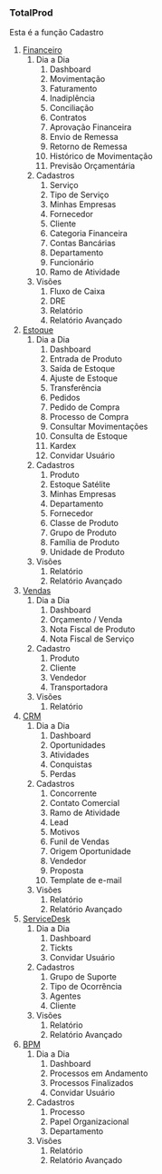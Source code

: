 ### TotalProd
<!-- ![print](doc/prints/FINANCEIRO/Cadastros/Serviço.png) -->

Esta é a função Cadastro

<!--topicos  -->
1. [Financeiro](doc/segmentos/financeiro.md)
    1. Dia a Dia
        1. Dashboard
        1. Movimentação
        1. Faturamento
        1. Inadiplência
        1. Conciliação  
        1. Contratos
        1. Aprovação Financeira
        1. Envio de Remessa
        1. Retorno de Remessa
        1. Histórico de Movimentação
        1. Previsão Orçamentária
    1. Cadastros
        1. Serviço
        1. Tipo de Serviço
        1. Minhas Empresas
        1. Fornecedor
        1. Cliente
        1. Categoria Financeira
        1. Contas Bancárias
        1. Departamento
        1. Funcionário
        1. Ramo de Atividade
    1. Visões
        1. Fluxo de Caixa
        1. DRE
        1. Relatório
        1. Relatório Avançado
1. [Estoque](doc/segmentos/Estoque.md)    
    1. Dia a Dia
        1. Dashboard
        1. Entrada de Produto
        1. Saída de Estoque
        1. Ajuste de Estoque
        1. Transferência
        1. Pedidos
        1. Pedido de Compra
        1. Processo de Compra
        1. Consultar Movimentações
        1. Consulta de Estoque
        1. Kardex
        1. Convidar Usuário
    1. Cadastros
        1. Produto  
        1. Estoque Satélite
        1. Minhas Empresas
        1. Departamento
        1. Fornecedor
        1. Classe de Produto
        1. Grupo de Produto
        1. Família de Produto
        1. Unidade de Produto
    1.  Visões
        1. Relatório
        1. Relatório Avançado
1. [Vendas](doc/segmentos/Vendas.md)
    1. Dia a Dia
        1. Dashboard
        1. Orçamento / Venda
        1. Nota Fiscal de Produto
        1. Nota Fiscal de Serviço
    1. Cadastro
        1. Produto
        1. Cliente
        1. Vendedor
        1. Transportadora        
    1. Visões
        1. Relatório
1. [CRM](doc/segmentos/CRM.md)
    1. Dia a Dia             
        1. Dashboard
        1. Oportunidades
        1. Atividades
        1. Conquistas
        1. Perdas
    1. Cadastros
        1. Concorrente
        1. Contato Comercial
        1. Ramo de Atividade
        1. Lead
        1. Motivos
        1. Funil de Vendas
        1. Origem Oportunidade
        1. Vendedor
        1. Proposta
        1. Template de e-mail
    1. Visões  
        1. Relatório
        1. Relatório Avançado
1. [ServiceDesk](doc/segmentos/ServiceDesk.md)
    1. Dia a Dia          
        1. Dashboard
        1. Tickts
        1. Convidar Usuário
    1. Cadastros
        1. Grupo de Suporte
        1. Tipo de Ocorrência
        1. Agentes
        1. Cliente
    1. Visões
        1. Relatório
        1. Relatório Avançado
1. [BPM](doc/segmentos/BPM.md)
    1. Dia a Dia
        1. Dashboard
        1. Processos em Andamento                   
        1. Processos Finalizados
        1. Convidar Usuário
    1. Cadastros
        1. Processo
        1. Papel Organizacional
        1. Departamento
    1. Visões
        1. Relatório
        1. Relatório Avançado     
